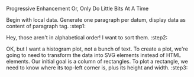 Progressive Enhancement
Or, Only Do Little Bits At A Time

Begin with local data. Generate one paragraph per datum, display data as content of paragraph tag. :step1:

Hey, those aren't in alphabetical order! I want to sort them. :step2:

OK, but I want a histogram plot, not a bunch of text. To create a plot, we're going to need to transform the data into SVG elements instead of HTML elements. Our initial goal is a column of rectangles. To plot a rectangle, we need to know where its top-left corner is, plus its height and width. :step3: